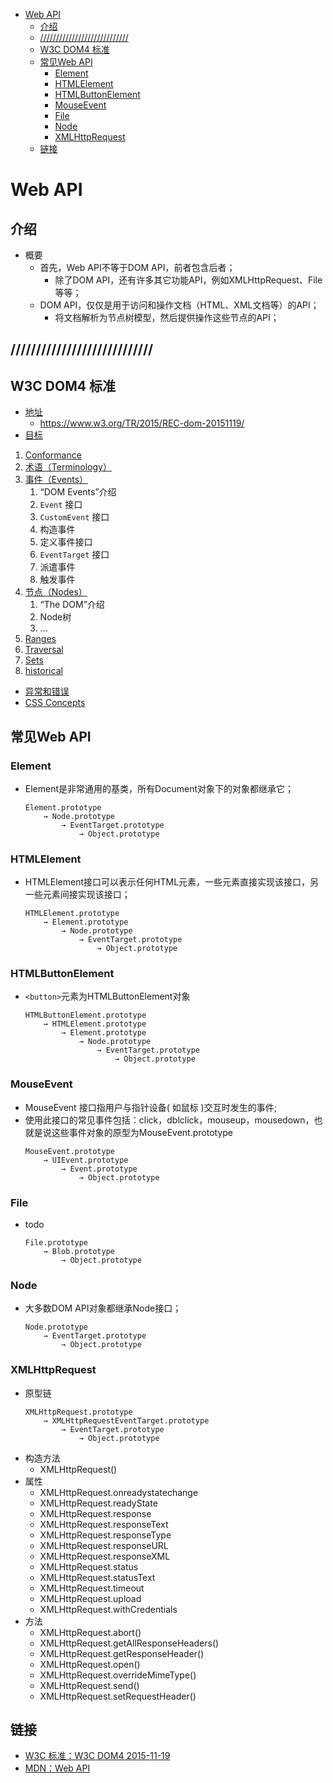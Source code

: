 <!-- TOC -->

- [Web API](#web-api)
    - [介绍](#介绍)
    - [////////////////////////////](#)
    - [W3C DOM4 标准](#w3c-dom4-标准)
    - [常见Web API](#常见web-api)
        - [Element](#element)
        - [HTMLElement](#htmlelement)
        - [HTMLButtonElement](#htmlbuttonelement)
        - [MouseEvent](#mouseevent)
        - [File](#file)
        - [Node](#node)
        - [XMLHttpRequest](#xmlhttprequest)
    - [链接](#链接)

<!-- /TOC -->

# Web API

## 介绍

- 概要
    - 首先，Web API不等于DOM API，前者包含后者；
        - 除了DOM API，还有许多其它功能API，例如XMLHttpRequest、File等等；
    - DOM API，仅仅是用于访问和操作文档（HTML、XML文档等）的API；
        - 将文档解析为节点树模型，然后提供操作这些节点的API；

## ////////////////////////////

## W3C DOM4 标准

- [地址](#)
    - https://www.w3.org/TR/2015/REC-dom-20151119/
- [目标](#)
1. [Conformance](#)
2. [术语（Terminology）](#)
3. [事件（Events）](#)
    1. “DOM Events”介绍
    2. `Event` 接口
    3. `CustomEvent` 接口
    4. 构造事件
    5. 定义事件接口
    6. `EventTarget` 接口
    7. 派遣事件
    8. 触发事件
4. [节点（Nodes）](#)
    1. “The DOM”介绍
    2. Node树
    3. ...
5. [Ranges](#)
6. [Traversal](#)
7. [Sets](#)
8. [historical](#)
- [异常和错误](#)
- [CSS Concepts](#)

## 常见Web API

### Element

- Element是非常通用的基类，所有Document对象下的对象都继承它；
    ```
    Element.prototype
        → Node.prototype
            → EventTarget.prototype
                → Object.prototype
    ```
    
### HTMLElement

- HTMLElement接口可以表示任何HTML元素，一些元素直接实现该接口，另一些元素间接实现该接口；
    ```
    HTMLElement.prototype
        → Element.prototype
            → Node.prototype
                → EventTarget.prototype
                    → Object.prototype
    ```

### HTMLButtonElement

- `<button>`元素为HTMLButtonElement对象
    ```
    HTMLButtonElement.prototype
        → HTMLElement.prototype
            → Element.prototype
                → Node.prototype
                    → EventTarget.prototype
                        → Object.prototype
    ```

### MouseEvent

- MouseEvent 接口指用户与指针设备( 如鼠标 )交互时发生的事件;
- 使用此接口的常见事件包括：click，dblclick，mouseup，mousedown，也就是说这些事件对象的原型为MouseEvent.prototype
    ```
    MouseEvent.prototype
        → UIEvent.prototype
            → Event.prototype
                → Object.prototype
    ```

### File

- todo
    ```
    File.prototype
        → Blob.prototype
            → Object.prototype
    ```

### Node

- 大多数DOM API对象都继承Node接口；
    ```
    Node.prototype
        → EventTarget.prototype
            → Object.prototype
    ```

### XMLHttpRequest

- 原型链
    ```
    XMLHttpRequest.prototype
        → XMLHttpRequestEventTarget.prototype
            → EventTarget.prototype
                → Object.prototype
    ```
- 构造方法
    - XMLHttpRequest()
- 属性
    - XMLHttpRequest.onreadystatechange
    - XMLHttpRequest.readyState 
    - XMLHttpRequest.response
    - XMLHttpRequest.responseText 
    - XMLHttpRequest.responseType
    - XMLHttpRequest.responseURL 
    - XMLHttpRequest.responseXML
    - XMLHttpRequest.status 
    - XMLHttpRequest.statusText 
    - XMLHttpRequest.timeout
    - XMLHttpRequest.upload 
    - XMLHttpRequest.withCredentials
- 方法
    - XMLHttpRequest.abort()
    - XMLHttpRequest.getAllResponseHeaders()
    - XMLHttpRequest.getResponseHeader()
    - XMLHttpRequest.open()
    - XMLHttpRequest.overrideMimeType()
    - XMLHttpRequest.send()
    - XMLHttpRequest.setRequestHeader()


## 链接

- [W3C 标准：W3C DOM4 2015-11-19](https://www.w3.org/TR/2015/REC-dom-20151119/)
- [MDN：Web API](https://developer.mozilla.org/en-US/docs/Web/API)